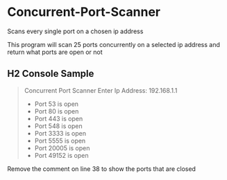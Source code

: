 # Concurrent-Port-Scanner
Scans every single port on a chosen ip address


This program will scan 25 ports concurrently on a selected ip address and return what ports are open or not


## H2 Console Sample


>Concurrent Port Scanner
>Enter Ip Address: 192.168.1.1
>- Port 53 is open
>- Port 80 is open
>- Port 443 is open
>- Port 548 is open
>- Port 3333 is open
>- Port 5555 is open
>- Port 20005 is open
>- Port 49152 is open




Remove the comment on line 38 to show the ports that are closed
